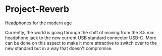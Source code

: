 # Project-Reverb
Headphones for the modern age

Currently, the world is going through the shift of moving from the 3.5 mm headphone jack to the new current USB standard connector USB-C.
More can be done on this aspect to make it more attractive to switch over to the new standard but in a way that doesn't compromise.
